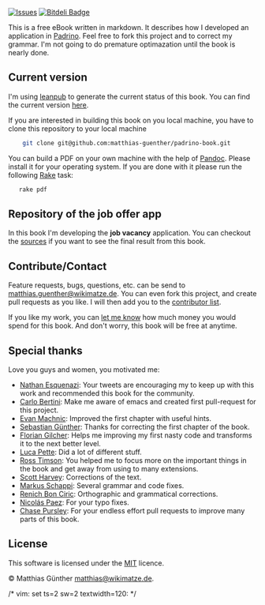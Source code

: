 [![Issues](https://badge.waffle.io/matthias-guenther/padrino-book.png?label=ready)](http://waffle.io/matthias-guenther/padrino-book)
[![Bitdeli Badge](https://d2weczhvl823v0.cloudfront.net/matthias-guenther/padrino-book/trend.png)](https://bitdeli.com/free "Bitdeli Badge")

This is a free eBook written in markdown. It describes how I developed an application in
[Padrino](http://www.padrinorb.com/). Feel free to fork this project and to correct my grammar. I'm not going to do
premature optimazation until the book is nearly done.


## Current version

I'm using [leanpub](http://leanpub.com/) to generate the current status of this book. You can find the current version
[here](https://leanpub.com/s/3YUdQuEIT35927tfd5DqSb.pdf).

If you are interested in building this book on you local machine, you have to clone this repository to your local machine


```bash
    git clone git@github.com:matthias-guenther/padrino-book.git
```


You can build a PDF on your own machine with the help of [Pandoc](http://johnmacfarlane.net/pandoc/). Please install it
for your operating system. If you are done with it please run the following [Rake](http://en.wikipedia.org/wiki/Rake_(software))
task:


```bash
   rake pdf
```


## Repository of the job offer app

In this book I'm developing the **job vacancy** application. You can checkout the
[sources](https://github.com/matthias-guenther/job-vacancy) if you want to see the final result from this book.


## Contribute/Contact

Feature requests, bugs, questions, etc. can be send to <matthias.guenther@wikimatze.de>. You can even fork this project,
and create pull requests as you like. I will then add you to the [contributor list](http://leanpub.com/padrino).


If you like my work, you can [let me know](http://leanpub.com/padrino) how much money you would spend for this book. And
don't worry, this book will be free at anytime.


## Special thanks

Love you guys and women, you motivated me:

- [Nathan Esquenazi](http://twitter.com/nesquena): Your tweets are encouraging my to keep up with this work and
  recommended this book for the community.
- [Carlo Bertini](http://twitter.com/WaYdotNET): Make me aware of emacs and created first pull-request for this project.
- [Evan Machnic](http://twitter.com/emachnic): Improved the first chapter with useful hints.
- [Sebastian Günther](http://twitter.com/sebastianguenth): Thanks for correcting the first chapter of the book.
- [Florian Gilcher](https://twitter.com/Argorak): Helps me improving my first nasty code and transforms it to the next
  better level.
- [Luca Pette](https://twitter.com/lucapette): Did a lot of different stuff.
- [Ross Timson](https://twitter.com/rosstimson): You helped me to focus more on the important things in the book and get
  away from using to many extensions.
- [Scott Harvey](https://twitter.com/scottharveyco): Corrections of the text.
- [Markus Schappi](https://twitter.com/Schappi): Several grammar and code fixes.
- [Renich Bon Ciric](https://github.com/renich): Orthographic and grammatical corrections.
- [Nicolás Paez](http://www.nicopaez.com.ar/): For your typo fixes.
- [Chase Pursley](http://www.chasepursley.com/): For your endless effort pull requests to improve many parts of this
  book.


## License

This software is licensed under the [MIT](http://en.wikipedia.org/wiki/MIT_License) licence.

© Matthias Günther <matthias@wikimatze.de>.

/* vim: set ts=2 sw=2 textwidth=120: */
